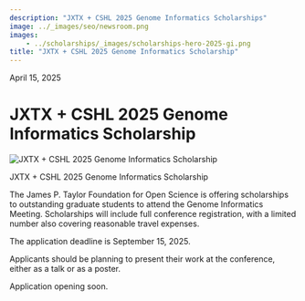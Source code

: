 ```yaml
---
description: "JXTX + CSHL 2025 Genome Informatics Scholarships"
image: ../_images/seo/newsroom.png
images:
    - ../scholarships/_images/scholarships-hero-2025-gi.png
title: "JXTX + CSHL 2025 Genome Informatics Scholarship"
---
```


<Date>April 15, 2025</Date>

# JXTX + CSHL 2025 Genome Informatics Scholarship

<Image alt="JXTX + CSHL 2025 Genome Informatics Scholarship" image={props.images[0]}></Image>

<figcaption>JXTX + CSHL 2025 Genome Informatics Scholarship</figcaption>

The James P. Taylor Foundation for Open Science is offering scholarships to outstanding graduate students to attend the Genome Informatics Meeting. Scholarships will include full conference registration, with a limited number also covering reasonable travel expenses. 

The application deadline is September 15, 2025.

Applicants should be planning to present their work at the conference, either as a talk or as a poster.

Application opening soon.

<!--
<ButtonCta
    attributeHREF={"https://docs.google.com/forms/d/e/1FAIpQLSfl5PPEG30Gi59-ZvLejj_2oiXv67og51L7yAJvJfa_6jpTbg/viewform"}
    buttonScale={"OVERSIZED"}
    buttonTheme={"SECONDARY"}
    buttonType={"UNELEVATED"}>
Apply Now
</ButtonCta>
-->